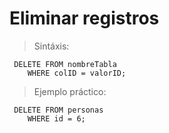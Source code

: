 # Eliminar registros

> Sintáxis: 

     DELETE FROM nombreTabla  
        WHERE colID = valorID;
     

> Ejemplo práctico: 

     DELETE FROM personas  
        WHERE id = 6;
